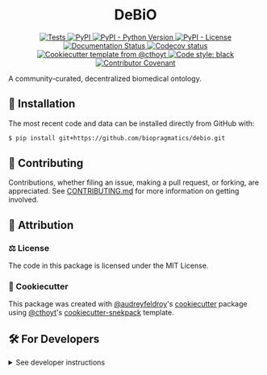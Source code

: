 <!--
<p align="center">
  <img src="https://github.com/biopragmatics/debio/raw/main/docs/source/logo.png" height="150">
</p>
-->

<h1 align="center">
  DeBiO
</h1>

<p align="center">
    <a href="https://github.com/biopragmatics/debio/actions?query=workflow%3ATests">
        <img alt="Tests" src="https://github.com/biopragmatics/debio/workflows/Tests/badge.svg" />
    </a>
    <a href="https://pypi.org/project/debio">
        <img alt="PyPI" src="https://img.shields.io/pypi/v/debio" />
    </a>
    <a href="https://pypi.org/project/debio">
        <img alt="PyPI - Python Version" src="https://img.shields.io/pypi/pyversions/debio" />
    </a>
    <a href="https://github.com/biopragmatics/debio/blob/main/LICENSE">
        <img alt="PyPI - License" src="https://img.shields.io/pypi/l/debio" />
    </a>
    <a href='https://debio.readthedocs.io/en/latest/?badge=latest'>
        <img src='https://readthedocs.org/projects/debio/badge/?version=latest' alt='Documentation Status' />
    </a>
    <a href="https://codecov.io/gh/biopragmatics/debio/branch/main">
        <img src="https://codecov.io/gh/biopragmatics/debio/branch/main/graph/badge.svg" alt="Codecov status" />
    </a>  
    <a href="https://github.com/cthoyt/cookiecutter-python-package">
        <img alt="Cookiecutter template from @cthoyt" src="https://img.shields.io/badge/Cookiecutter-snekpack-blue" /> 
    </a>
    <a href='https://github.com/psf/black'>
        <img src='https://img.shields.io/badge/code%20style-black-000000.svg' alt='Code style: black' />
    </a>
    <a href="https://github.com/biopragmatics/debio/blob/main/.github/CODE_OF_CONDUCT.md">
        <img src="https://img.shields.io/badge/Contributor%20Covenant-2.1-4baaaa.svg" alt="Contributor Covenant"/>
    </a>
</p>

A community-curated, decentralized biomedical ontology.

## 🚀 Installation

<!-- Uncomment this section after your first ``tox -e finish``
The most recent release can be installed from
[PyPI](https://pypi.org/project/debio/) with:

```bash
$ pip install debio
```
-->

The most recent code and data can be installed directly from GitHub with:

```bash
$ pip install git+https://github.com/biopragmatics/debio.git
```

## 👐 Contributing

Contributions, whether filing an issue, making a pull request, or forking, are appreciated. See
[CONTRIBUTING.md](https://github.com/biopragmatics/debio/blob/master/.github/CONTRIBUTING.md) for more information on getting involved.

## 👋 Attribution

### ⚖️ License

The code in this package is licensed under the MIT License.

<!--
### 📖 Citation

Citation goes here!
-->

<!--
### 🎁 Support

This project has been supported by the following organizations (in alphabetical order):

- [Harvard Program in Therapeutic Science - Laboratory of Systems Pharmacology](https://hits.harvard.edu/the-program/laboratory-of-systems-pharmacology/)

-->

<!--
### 💰 Funding

This project has been supported by the following grants:

| Funding Body                                             | Program                                                                                                                       | Grant           |
|----------------------------------------------------------|-------------------------------------------------------------------------------------------------------------------------------|-----------------|
| DARPA                                                    | [Automating Scientific Knowledge Extraction (ASKE)](https://www.darpa.mil/program/automating-scientific-knowledge-extraction) | HR00111990009   |
-->

### 🍪 Cookiecutter

This package was created with [@audreyfeldroy](https://github.com/audreyfeldroy)'s
[cookiecutter](https://github.com/cookiecutter/cookiecutter) package using [@cthoyt](https://github.com/cthoyt)'s
[cookiecutter-snekpack](https://github.com/cthoyt/cookiecutter-snekpack) template.

## 🛠️ For Developers

<details>
  <summary>See developer instructions</summary>


The final section of the README is for if you want to get involved by making a code contribution.

### Development Installation

To install in development mode, use the following:

```bash
$ git clone git+https://github.com/biopragmatics/debio.git
$ cd debio
$ pip install -e .
```

### 🥼 Testing

After cloning the repository and installing `tox` with `pip install tox`, the unit tests in the `tests/` folder can be
run reproducibly with:

```shell
$ tox
```

Additionally, these tests are automatically re-run with each commit in a [GitHub Action](https://github.com/biopragmatics/debio/actions?query=workflow%3ATests).

### 📖 Building the Documentation

The documentation can be built locally using the following:

```shell
$ git clone git+https://github.com/biopragmatics/debio.git
$ cd debio
$ tox -e docs
$ open docs/build/html/index.html
``` 

The documentation automatically installs the package as well as the `docs`
extra specified in the [`setup.cfg`](setup.cfg). `sphinx` plugins
like `texext` can be added there. Additionally, they need to be added to the
`extensions` list in [`docs/source/conf.py`](docs/source/conf.py).

### 📦 Making a Release

After installing the package in development mode and installing
`tox` with `pip install tox`, the commands for making a new release are contained within the `finish` environment
in `tox.ini`. Run the following from the shell:

```shell
$ tox -e finish
```

This script does the following:

1. Uses [Bump2Version](https://github.com/c4urself/bump2version) to switch the version number in the `setup.cfg`,
   `src/debio/version.py`, and [`docs/source/conf.py`](docs/source/conf.py) to not have the `-dev` suffix
2. Packages the code in both a tar archive and a wheel using [`build`](https://github.com/pypa/build)
3. Uploads to PyPI using [`twine`](https://github.com/pypa/twine). Be sure to have a `.pypirc` file configured to avoid the need for manual input at this
   step
4. Push to GitHub. You'll need to make a release going with the commit where the version was bumped.
5. Bump the version to the next patch. If you made big changes and want to bump the version by minor, you can
   use `tox -e bumpversion minor` after.
</details>
